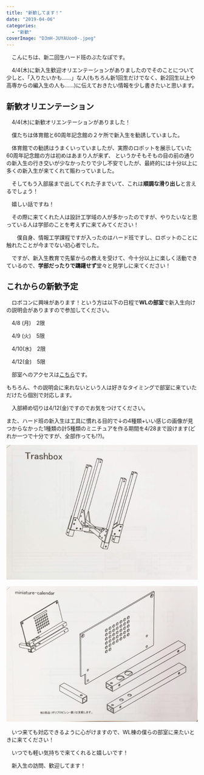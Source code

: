 ```yaml
---
title: "新歓してます！"
date: "2019-04-06"
categories: 
  - "新歓"
coverImage: "D3mH-JUYAUoo0-.jpeg"
---
```


　こんにちは、新二回生ハード班のぶたなぽです。

　4/4(木)に新入生歓迎オリエンテーションがありましたのでそのことについて少しと、「入りたいかも......」な人(もちろん新1回生だけでなく、新2回生以上や高専からの編入生の人も......)に伝えておきたい情報を少し書きたいと思います。

## 新歓オリエンテーション

　4/4(木)に新歓オリエンテーションがありました！

　僕たちは体育館と60周年記念館の２ケ所で新入生を勧誘していました。

　体育館での勧誘はうまくいっていましたが、実際のロボットを展示していた60周年記念館の方は初めはあまり人が来ず、 というかそもそもの目の前の通りの新入生の行き交いが少なかったりで少し不安でしたが、最終的には十分以上に多くの新入生が来てくれて賑わっていました。

　そしてもう入部届まで出してくれた子までいて、これは**順調な滑り出し**と言えるでしょう！

　嬉しい話ですね！

　その際に来てくれた人は設計工学域の人が多かったのですが、やりたいなと思っている人は学部のことを考えずに来てみてください！

　　僕自身、情報工学課程ですが入ったのはハード班ですし、ロボットのことに触れたことが今までない初心者でした。

　ですが、新入生教育で先輩からの教えを受けて、今十分以上に楽しく活動できているので、**学部だったりで躊躇せず**堂々と見学しに来てください！

## これからの新歓予定

　ロボコンに興味があります！という方は以下の日程で**WLの部室**で新入生向けの説明会がありますので参加してください。

　4/8 (月)　2限

　4/9 (火)　5限

　4/10(水)　2限

　4/12(金)　5限

　部室へのアクセスは[こちら](https://www.fortefibre.net/access.html)です。

もちろん、↑の説明会に来れないという人は好きなタイミングで部室に来ていただけたら個別で対応します。

　入部締め切りは4/12(金)ですのでお気をつけてください。

また、ハード班の新入生は工具に慣れる目的で↓の4種類+いい感じの画像が見つからなかった1種類の計5種類のミニチュアを作る期間を4/28まで設けます(どれか一つで十分ですが、全部作っても⁉)。

![](images/576151586.485815.jpg)

![](images/576151621.178914.jpg)

　いつ来ても対応できるように心がけますので、WL棟の僕らの部室に来たいときに来てください！

　いつでも軽い気持ちで来てくれると嬉しいです！

　新入生の訪問、歓迎してます！
